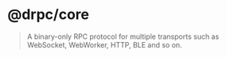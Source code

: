 # @drpc/core

> A binary-only RPC protocol for multiple transports such as WebSocket, WebWorker, HTTP, BLE and so on.
